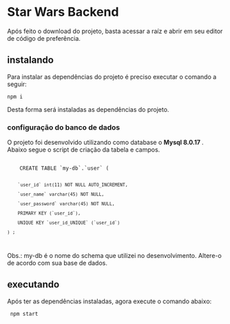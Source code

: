 # Star Wars Backend

Após feito o download do projeto, basta acessar a raíz e abrir em seu editor de código de preferência.

## instalando

Para instalar as dependências do projeto é preciso executar o comando a seguir:

<code>npm i</code>

Desta forma será instaladas as dependências do projeto.

### configuração do banco de dados

O projeto foi desenvolvido utilizando como database o <b> Mysql 8.0.17 </b>.</br>
Abaixo segue o script de criação da tabela e campos.

<code>
    CREATE TABLE `my-db`.`user` (
    
        `user_id` int(11) NOT NULL AUTO_INCREMENT,
        
        `user_name` varchar(45) NOT NULL,       
        
        `user_password` varchar(45) NOT NULL,    
        
        PRIMARY KEY (`user_id`),
        
        UNIQUE KEY `user_id_UNIQUE` (`user_id`)
        
    ) ;
</code>

Obs.: my-db é o nome do schema que utilizei no desenvolvimento. Altere-o de acordo com sua base de dados.

## executando

Após ter as dependências instaladas, agora execute o comando abaixo:

<code> npm start </code>
